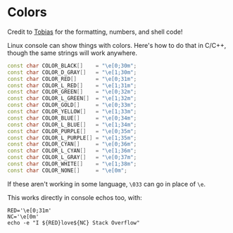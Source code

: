 # Colors

Credit to [Tobias](https://stackoverflow.com/questions/5947742/how-to-change-the-output-color-of-echo-in-linux) for the formatting, numbers, and shell code!

Linux console can show things with colors. Here's how to do that in C/C++, though the same strings will work anywhere.

```c++
const char COLOR_BLACK[]    = "\e[0;30m";
const char COLOR_D_GRAY[]   = "\e[1;30m";
const char COLOR_RED[]      = "\e[0;31m";
const char COLOR_L_RED[]    = "\e[1;31m";
const char COLOR_GREEN[]    = "\e[0;32m";
const char COLOR_L_GREEN[]  = "\e[1;32m";
const char COLOR_GOLD[]     = "\e[0;33m";
const char COLOR_YELLOW[]   = "\e[1;33m";
const char COLOR_BLUE[]     = "\e[0;34m";
const char COLOR_L_BLUE[]   = "\e[1;34m";
const char COLOR_PURPLE[]   = "\e[0;35m";
const char COLOR_L_PURPLE[] = "\e[1;35m";
const char COLOR_CYAN[]     = "\e[0;36m";
const char COLOR_L_CYAN[]   = "\e[1;36m";
const char COLOR_L_GRAY[]   = "\e[0;37m";
const char COLOR_WHITE[]    = "\e[1;38m";
const char COLOR_NONE[]     = "\e[0m";
```

If these aren't working in some language, `\033` can go in place of `\e`.

This works directly in console echos too, with:

```shell
RED='\e[0;31m'
NC='\e[0m'
echo -e "I ${RED}love${NC} Stack Overflow"
```
